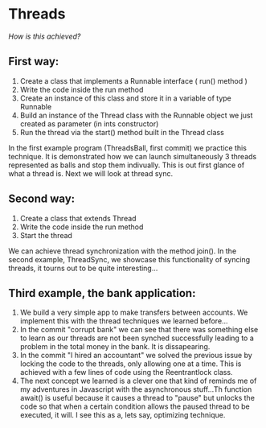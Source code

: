 # Threads

_How is this achieved?_

## First way: 

1. Create a class that implements a Runnable interface ( run() method )
2. Write the code inside the run method
3. Create an instance of this class and store it in a variable of type Runnable
4. Build an instance of the Thread class with the Runnable object we just created as parameter (in ints constructor)
5. Run the thread via the start() method built in the Thread class

In the first example program (ThreadsBall, first commit) we practice this technique. It is demonstrated how we can launch simultaneously 3 threads represented as balls and stop them indivually. This is out first glance of what a thread is. Next we will look at thread sync.

## Second way:

1. Create a class that extends Thread
2. Write the code inside the run method
3. Start the thread

We can achieve thread synchronization with the method join(). 
In the second example, ThreadSync, we showcase this functionality of syncing threads, it tourns out to be quite interesting...

## Third example, the bank application:

1. We build a very simple app to make transfers between accounts. We implement this with the thread techniques we learned before...
2. In the commit "corrupt bank" we can see that there was something else to learn as our threads are not been synched successfully leading to a problem in the total money in the bank. It is dissapearing.
3. In the commit "I hired an accountant" we solved the previous issue by locking the code to the threads, only allowing one at a time. This is achieved with a few lines of code using the Reentrantlock class.
4. The next concept we learned is a clever one that kind of reminds me of my adventures in Javascript with the asynchronous stuff...Th function await() is useful because it causes a thread to "pause" but unlocks the code so that when a certain condition allows the paused thread to be executed, it will. I see this as a, lets say, optimizing technique.